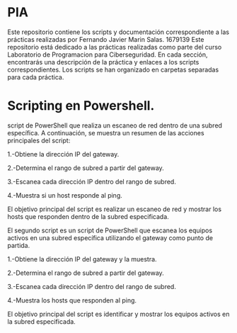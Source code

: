 # PIA
Este repositorio contiene los scripts y documentación correspondiente a las prácticas realizadas por Fernando Javier Marin Salas. 1679139
Este repositorio está dedicado a las prácticas realizadas como parte del curso Laboratorio de Programacion para Ciberseguridad. En cada sección, encontrarás una descripción de la práctica y enlaces a los scripts correspondientes. Los scripts se han organizado en carpetas separadas para cada práctica.
# Scripting en Powershell.
script de PowerShell que realiza un escaneo de red dentro de una subred específica. A continuación, se muestra un resumen de las acciones principales del script:


1.-Obtiene la dirección IP del gateway.


2.-Determina el rango de subred a partir del gateway.


3.-Escanea cada dirección IP dentro del rango de subred.


4.-Muestra si un host responde al ping.


El objetivo principal del script es realizar un escaneo de red y mostrar los hosts que responden dentro de la subred especificada.


El segundo script es un script de PowerShell que escanea los equipos activos en una subred específica utilizando el gateway como punto de partida. 


1.-Obtiene la dirección IP del gateway y la muestra.


2.-Determina el rango de subred a partir del gateway.


3.-Escanea cada dirección IP dentro del rango de subred.


4.-Muestra los hosts que responden al ping.


El objetivo principal del script es identificar y mostrar los equipos activos en la subred especificada.
